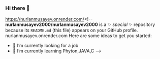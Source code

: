 ### Hi there 👋
https://nurlanmusayev.onrender.com/<!--
**nurlanmusayev2000/nurlanmusayev2000** is a ✨ _special_ ✨ repository because its `README.md` (this file) appears on your GitHub profile.
nurlanmusayev.onrender.com
Here are some ideas to get you started:

- 🔭 I’m currently looking for a job
- 🌱 I’m currently learning Phyton,JAVA,C
-->
